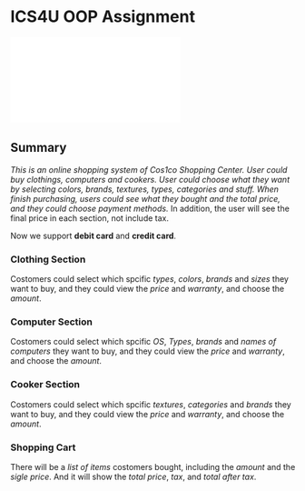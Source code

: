 # ICS4U OOP Assignment


![My Diagram](src/Diagram.pdf)

## Summary
*This is an online shopping system of Cos1co Shopping Center. User could buy clothings, computers and cookers. User could choose  what they want by selecting colors, brands, textures, types, categories and stuff. When finish purchasing, users could see what they bought and the total price, and they could choose payment methods.* In addition, the user will see the final price in each section, not include tax.

Now we support **debit card** and **credit card**.

### Clothing Section
Costomers could select which spcific *types*, *colors*, *brands* and *sizes* they want to buy, and they could view the *price* and *warranty*, and choose the *amount*.

### Computer Section
Costomers could select which spcific *OS*, *Types*, *brands* and *names of computers* they want to buy, and they could view the *price* and *warranty*, and choose the *amount*.

### Cooker Section
Costomers could select which spcific *textures*, *categories* and *brands* they want to buy, and they could view the *price* and *warranty*, and choose the *amount*.

### Shopping Cart
There will be a *list of items* costomers bought, including the *amount* and the *sigle price*. And it will show the *total price*, *tax*, and *total after tax*.
